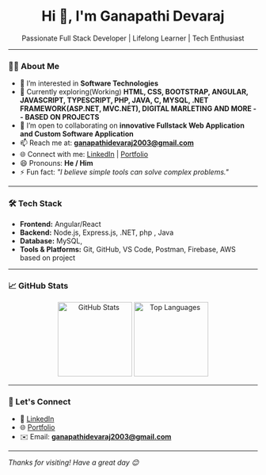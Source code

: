 <h1 align="center">Hi 👋, I'm Ganapathi Devaraj</h1>
<p align="center">Passionate Full Stack Developer | Lifelong Learner | Tech Enthusiast</p>

---

### 👨‍💻 About Me

- 👀 I’m interested in **Software Technologies**
- 🌱 Currently exploring(Working) **HTML, CSS, BOOTSTRAP, ANGULAR, JAVASCRIPT, TYPESCRIPT, PHP, JAVA, C, MYSQL, .NET FRAMEWORK(ASP.NET, MVC.NET), DIGITAL MARLETING AND MORE -- BASED ON PROJECTS**
- 💞️ I’m open to collaborating on **innovative Fullstack Web Application and Custom Software Application**
- 📫 Reach me at: **ganapathidevaraj2003@gmail.com**  
- 🌐 Connect with me: [LinkedIn]() | [Portfolio](https://ganapathi-d.netlify.app/)
- 😄 Pronouns: **He / Him**
- ⚡ Fun fact: _"I believe simple tools can solve complex problems."_  

---

### 🛠️ Tech Stack

- **Frontend:** Angular/React
- **Backend:** Node.js, Express.js, .NET, php , Java  
- **Database:** MySQL,
- **Tools & Platforms:** Git, GitHub, VS Code, Postman, Firebase, AWS based on project

---

### 📈 GitHub Stats

<p align="center">
  <img src="https://github-readme-stats.vercel.app/api?username=Ganapathidev-g&show_icons=true&theme=github_dark" alt="GitHub Stats" height="150"/>
  <img src="https://github-readme-stats.vercel.app/api/top-langs/?username=Ganapathidev-g&layout=compact&theme=github_dark" alt="Top Languages" height="150"/>
</p>

---

### 🤝 Let's Connect

- 💼 [LinkedIn](https://www.linkedin.com/in/yourprofile)  
- 🌐 [Portfolio](https://ganapathi-d.netlify.app/)  
- ✉️ Email: **ganapathidevaraj2003@gmail.com**

---

_Thanks for visiting! Have a great day 😊_
